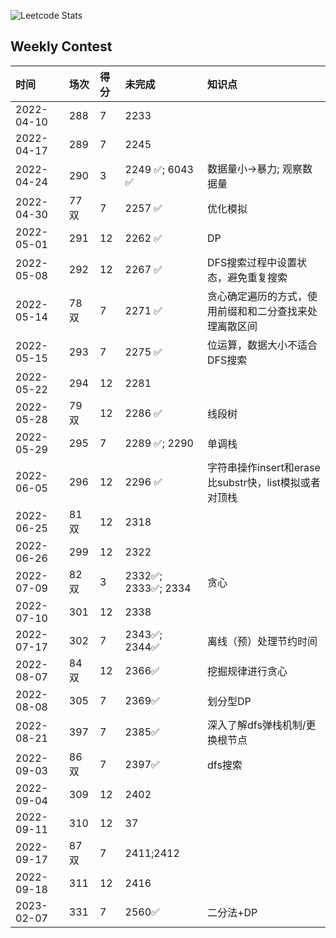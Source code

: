 ![Leetcode Stats](https://leetcard.jacoblin.cool/qingrenn?site=cn&ext=heatmap)

## Weekly Contest

| 时间       | 场次  | 得分 | 未完成          | 知识点                                        |
| :--------  | :--  | :-- | :------------- | :------------------------------------------- |
| 2022-04-10 | 288  | 7   | 2233           |       |
| 2022-04-17 | 289  | 7   | 2245           |       |
| 2022-04-24 | 290  | 3   | 2249 ✅; 6043 ✅| 数据量小->暴力; 观察数据量 |
| 2022-04-30 | 77双 | 7   | 2257 ✅         |优化模拟|
| 2022-05-01 | 291  | 12  | 2262 ✅         | DP |
| 2022-05-08 | 292  | 12  | 2267 ✅         | DFS搜索过程中设置状态，避免重复搜索 |
| 2022-05-14 | 78双 | 7   | 2271 ✅         | 贪心确定遍历的方式，使用前缀和和二分查找来处理离散区间 |
| 2022-05-15 | 293  | 7   | 2275 ✅         | 位运算，数据大小不适合DFS搜索 |
| 2022-05-22 | 294  | 12  | 2281           | |
| 2022-05-28 | 79双 | 12  | 2286 ✅         | 线段树  |
| 2022-05-29 | 295  | 7   | 2289 ✅; 2290   | 单调栈 |
| 2022-06-05 | 296  | 12  | 2296 ✅         | 字符串操作insert和erase比substr快，list模拟或者对顶栈 |
| 2022-06-25 | 81双 | 12  | 2318            |  |
| 2022-06-26 | 299  | 12  | 2322            | |
| 2022-07-09 | 82双 | 3   | 2332✅; 2333✅; 2334| 贪心 |
| 2022-07-10 | 301  | 12  | 2338            | |
| 2022-07-17 | 302  | 7   | 2343✅; 2344✅   | 离线（预）处理节约时间 |
| 2022-08-07 | 84双 | 12  | 2366✅           | 挖掘规律进行贪心 |
| 2022-08-08 | 305  | 7   | 2369✅           | 划分型DP |
| 2022-08-21 | 397  | 7   | 2385✅           | 深入了解dfs弹栈机制/更换根节点         |
| 2022-09-03 | 86双 | 7   | 2397✅            | dfs搜索|
| 2022-09-04 | 309  | 12  | 2402            | |
| 2022-09-11 | 310  | 12  | 37              | |
| 2022-09-17 | 87双 | 7   | 2411;2412       | |
| 2022-09-18 | 311  | 12  | 2416            | |
| 2023-02-07 | 331  | 7   | 2560✅          | 二分法+DP |
 











